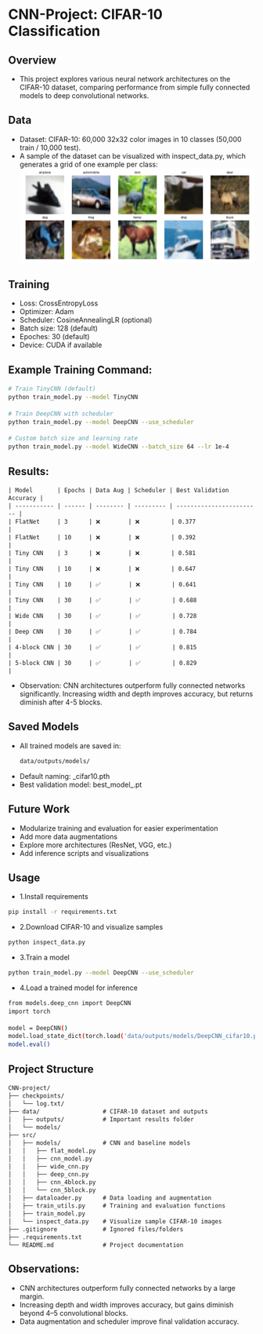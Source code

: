 # CNN-Project: CIFAR-10 Classification

## Overview

- This project explores various neural network architectures on the CIFAR-10 dataset, comparing performance from simple fully connected models to deep convolutional networks.

## Data

- Dataset: CIFAR-10: 60,000 32x32 color images in 10 classes (50,000 train / 10,000 test).
- A sample of the dataset can be visualized with inspect_data.py, which generates a grid of one example per class:
  ![CIFAR-10 Sample Grid](data/outputs/figures/cifar10_samples.png)

    
## Training

- Loss: CrossEntropyLoss
- Optimizer: Adam
- Scheduler: CosineAnnealingLR (optional)
- Batch size: 128 (default)
- Epoches: 30 (default)
- Device: CUDA if available

## Example Training Command:
```bash
# Train TinyCNN (default)
python train_model.py --model TinyCNN

# Train DeepCNN with scheduler
python train_model.py --model DeepCNN --use_scheduler

# Custom batch size and learning rate
python train_model.py --model WideCNN --batch_size 64 --lr 1e-4

```

## Results:
```
| Model       | Epochs | Data Aug | Scheduler | Best Validation Accuracy |
| ----------- | ------ | -------- | --------- | ------------------------ |
| FlatNet     | 3      | ❌        | ❌         | 0.377                 |
| FlatNet     | 10     | ❌        | ❌         | 0.392                 |
| Tiny CNN    | 3      | ❌        | ❌         | 0.581                 |
| Tiny CNN    | 10     | ❌        | ❌         | 0.647                 |
| Tiny CNN    | 10     | ✅        | ❌         | 0.641                 |
| Tiny CNN    | 30     | ✅        | ✅         | 0.688                 |
| Wide CNN    | 30     | ✅        | ✅         | 0.728                 |
| Deep CNN    | 30     | ✅        | ✅         | 0.784                 |
| 4-block CNN | 30     | ✅        | ✅         | 0.815                 |
| 5-block CNN | 30     | ✅        | ✅         | 0.829                 |
```
- Observation: CNN architectures outperform fully connected networks significantly. Increasing width and depth improves accuracy, but returns diminish after 4-5 blocks.
## Saved Models
- All trained models are saved in:
  ```bash
  data/outputs/models/
  ```
- Default naming: <ModelName>_cifar10.pth
- Best validation model: best_model_<ModelName>.pt

## Future Work

- Modularize training and evaluation for easier experimentation
- Add more data augmentations
- Explore more architectures (ResNet, VGG, etc.)
- Add inference scripts and visualizations

## Usage

- 1.Install requirements
```bash
pip install -r requirements.txt
```
- 2.Download CIFAR-10 and visualize samples
```bash
python inspect_data.py
```
- 3.Train a model
```bash
python train_model.py --model DeepCNN --use_scheduler
```
- 4.Load a trained model for inference
```bash
from models.deep_cnn import DeepCNN
import torch

model = DeepCNN()
model.load_state_dict(torch.load('data/outputs/models/DeepCNN_cifar10.pth'))
model.eval()
```
## Project Structure
```
CNN-project/
├── checkpoints/
│   └── log.txt/ 
├── data/                  # CIFAR-10 dataset and outputs
│   ├── outputs/           # Important results folder
│   └── models/
├── src/
│   ├── models/            # CNN and baseline models
│   │   ├── flat_model.py
│   │   ├── cnn_model.py
│   │   ├── wide_cnn.py
│   │   ├── deep_cnn.py
│   │   ├── cnn_4block.py
│   │   └── cnn_5block.py
│   ├── dataloader.py      # Data loading and augmentation
│   ├── train_utils.py     # Training and evaluation functions
│   ├── train_model.py
│   └── inspect_data.py    # Visualize sample CIFAR-10 images
├── .gitignore             # Ignored files/folders
├── .requirements.txt
└── README.md              # Project documentation
```

## Observations:

- CNN architectures outperform fully connected networks by a large margin.
- Increasing depth and width improves accuracy, but gains diminish beyond 4–5 convolutional blocks.
- Data augmentation and scheduler improve final validation accuracy.

  
